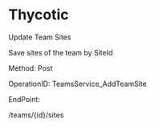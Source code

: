 #     Thycotic


Update Team Sites

Save sites of the team by SiteId

Method: Post

OperationID: TeamsService_AddTeamSite

EndPoint:

/teams/{id}/sites
